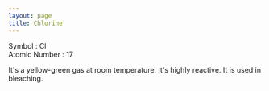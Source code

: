 ```yaml
---
layout: page
title: Chlorine
---
```


Symbol : Cl  
Atomic Number : 17 

It's a yellow-green gas at room temperature.
It's highly reactive.
It is used in bleaching.